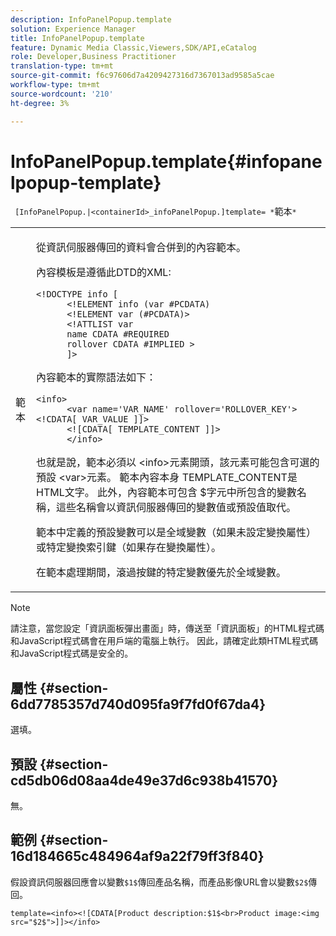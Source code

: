 ```yaml
---
description: InfoPanelPopup.template
solution: Experience Manager
title: InfoPanelPopup.template
feature: Dynamic Media Classic,Viewers,SDK/API,eCatalog
role: Developer,Business Practitioner
translation-type: tm+mt
source-git-commit: f6c97606d7a4209427316d7367013ad9585a5cae
workflow-type: tm+mt
source-wordcount: '210'
ht-degree: 3%

---
```



# InfoPanelPopup.template{#infopanelpopup-template}

` [InfoPanelPopup.|<containerId>_infoPanelPopup.]template= *`範本`*`

<table id="table_A6B1B446A7AE4A4A8B552C07EC88E518"> 
 <tbody> 
  <tr> 
   <td> <p> <span class="codeph"><span class="varname"> 範本</span></span> </p> </td> 
   <td> <p>從資訊伺服器傳回的資料會合併到的內容範本。 </p> <p>內容模板是遵循此DTD的XML: </p> <p> <code>&lt;!DOCTYPE&nbsp;info&nbsp;[
      &lt;!ELEMENT&nbsp;info&nbsp;(var&nbsp;#PCDATA)
      &lt;!ELEMENT&nbsp;var&nbsp;(#PCDATA)&gt;
      &lt;!ATTLIST&nbsp;var&nbsp;
      name&nbsp;CDATA&nbsp;#REQUIRED
      rollover&nbsp;CDATA&nbsp;#IMPLIED&nbsp;&gt;
      ]&gt;</code> </p> <p>內容範本的實際語法如下： </p> <p> <code>&lt;info&gt;
      &lt;var&nbsp;name='VAR_NAME'&nbsp;rollover='ROLLOVER_KEY'&gt;&lt;!CDATA[&nbsp;VAR_VALUE&nbsp;]]&gt;
      &lt;![CDATA[&nbsp;TEMPLATE_CONTENT&nbsp;]]&gt;
      &lt;/info&gt;</code> </p> <p>也就是說，範本必須以<span class="codeph"> &lt;info&gt;</span>元素開頭，該元素可能包含可選的預設<span class="codeph"> &lt;var&gt;</span>元素。 範本內容本身<span class="codeph"> TEMPLATE_CONTENT</span>是HTML文字。 此外，內容範本可包含<span class="codeph"> $</span>字元中所包含的變數名稱，這些名稱會以資訊伺服器傳回的變數值或預設值取代。 </p> <p>範本中定義的預設變數可以是全域變數（如果未設定變換屬性）或特定變換索引鍵（如果存在變換屬性）。 </p> <p>在範本處理期間，滾過按鍵的特定變數優先於全域變數。 </p> </td> 
  </tr> 
 </tbody> 
</table>

>[!NOTE]
>
>請注意，當您設定「資訊面板彈出畫面」時，傳送至「資訊面板」的HTML程式碼和JavaScript程式碼會在用戶端的電腦上執行。 因此，請確定此類HTML程式碼和JavaScript程式碼是安全的。

## 屬性 {#section-6dd7785357d740d095fa9f7fd0f67da4}

選填。

## 預設 {#section-cd5db06d08aa4de49e37d6c938b41570}

無。

## 範例 {#section-16d184665c484964af9a22f79ff3f840}

假設資訊伺服器回應會以變數`$1$`傳回產品名稱，而產品影像URL會以變數`$2$`傳回。

`template=<info><![CDATA[Product description:$1$<br>Product image:<img src="$2$">]]></info>`
